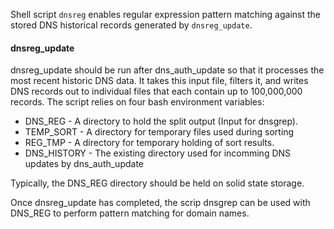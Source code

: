 Shell script `dnsreg` enables regular expression pattern matching against the stored DNS historical records
generated by `dnsreg_update`. 

#### dnsreg_update

dnsreg_update should be run after dns_auth_update so that it processes the most recent historic DNS data.
It takes this input file, filters it, and writes DNS records out to individual files that each 
contain up to 100,000,000 records. 
The script relies on four bash environment variables:

-   DNS_REG - A directory to hold the split output (Input for dnsgrep).
-   TEMP_SORT - A directory for temporary files used during sorting
-   REG_TMP - A directory for temporary holding of sort results.
-   DNS_HISTORY - The existing directory used for incomming DNS updates by dns_auth_update

Typically, the DNS_REG directory should be held on solid state storage.

Once dnsreg_update has completed, the scrip dnsgrep can be used with DNS_REG to perform
pattern matching for domain names.
